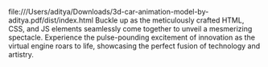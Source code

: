 file:///Users/aditya/Downloads/3d-car-animation-model-by-aditya.pdf/dist/index.html 
Buckle up as the meticulously crafted HTML, CSS, and JS elements seamlessly come together to unveil a mesmerizing spectacle. Experience the pulse-pounding excitement of innovation as the virtual engine roars to life, showcasing the perfect fusion of technology and artistry. 
